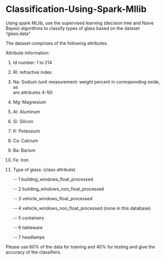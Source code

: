 # Classification-Using-Spark-Mllib

Using spark MLlib, use the  supervised learning (decision tree and Naive Bayes) algorithms to classify types of glass based on the dataset “glass.data”

The dataset comprises of the following attributes.

Attribute Information:

   1. Id number: 1 to 214
   
   2. RI: refractive index
   
   3. Na: Sodium (unit measurement: weight percent in corresponding oxide, as    
                  are attributes 4-10)
                  
   4. Mg: Magnesium
   
   5. Al: Aluminum
   
   6. Si: Silicon
   
   7. K: Potassium
   
   8. Ca: Calcium
   
   9. Ba: Barium
   
  10. Fe: Iron
  
  11. Type of glass: (class attribute)
  
      -- 1 building_windows_float_processed
      
      -- 2 building_windows_non_float_processed
      
      -- 3 vehicle_windows_float_processed
      
      -- 4 vehicle_windows_non_float_processed (none in this database)
      
      -- 5 containers
      
      -- 6 tableware
      
      -- 7 headlamps
      
Please use 60% of the data for training and 40% for testing and give the accuracy of the classifiers.
